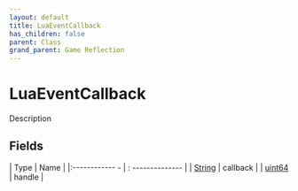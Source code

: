 ```yaml
---
layout: default
title: LuaEventCallback
has_children: false
parent: Class
grand_parent: Game Reflection
---
```

# LuaEventCallback
Description 

## Fields
| Type | Name |
|:------------ - | : -------------- |
| [String](game-reflection/components/string.md) | callback |
| [uint64](game-reflection/components/uint64.md) | handle |

